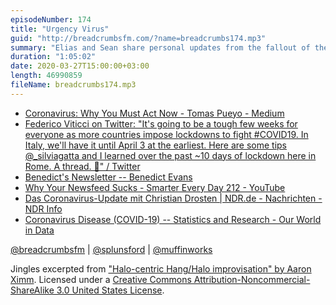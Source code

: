 ```yaml
---
episodeNumber: 174
title: "Urgency Virus"
guid: "http://breadcrumbsfm.com/?name=breadcrumbs174.mp3"
summary: "Elias and Sean share personal updates from the fallout of the pandemic and then reflect further on the Medium post from last week’s episode."
duration: "1:05:02"
date: 2020-03-27T15:00:00+03:00
length: 46990859
fileName: breadcrumbs174.mp3
---
```


- [Coronavirus: Why You Must Act Now - Tomas Pueyo - Medium](https://medium.com/@tomaspueyo/coronavirus-act-today-or-people-will-die-f4d3d9cd99ca)
- [Federico Viticci on Twitter: "It's going to be a tough few weeks for everyone as more countries impose lockdowns to fight #COVID19. In Italy, we'll have it until April 3 at the earliest. Here are some tips @_silviagatta and I learned over the past ~10 days of lockdown here in Rome. A thread. 🧵" / Twitter](https://twitter.com/viticci/status/1239680002217652224)
- [Benedict's Newsletter -- Benedict Evans](https://www.ben-evans.com/newsletter)
- [Why Your Newsfeed Sucks - Smarter Every Day 212 - YouTube](https://www.youtube.com/watch?v=MUiYglgGbos)
- [Das Coronavirus-Update mit Christian Drosten | NDR.de - Nachrichten - NDR Info](https://www.ndr.de/nachrichten/info/podcast4684.html)
- [Coronavirus Disease (COVID-19) -- Statistics and Research - Our World in Data](https://ourworldindata.org/coronavirus)

[@breadcrumbsfm](https://twitter.com/breadcrumbsfm) | [@splunsford](https://twitter.com/splunsford) | [@muffinworks](https://twitter.com/muffinworks)

Jingles excerpted from ["Halo-centric Hang/Halo improvisation" by Aaron Ximm](http://freemusicarchive.org/music/aaron_ximm/handpans_and_the_hang/). Licensed under a [Creative Commons Attribution-Noncommercial-ShareAlike 3.0 United States License](http://creativecommons.org/licenses/by-nc-sa/3.0/us/).